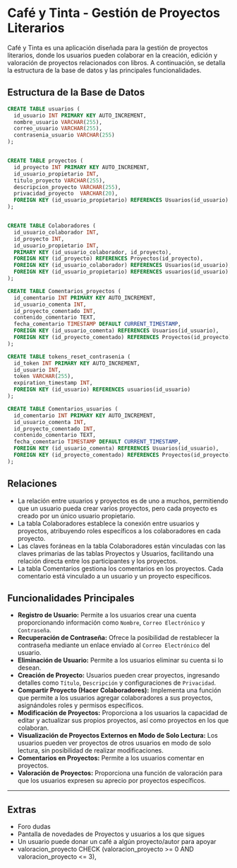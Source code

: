 # Café y Tinta - Gestión de Proyectos Literarios
Café y Tinta es una aplicación diseñada para la gestión de proyectos literarios, donde los usuarios pueden colaborar en la creación, edición y valoración de proyectos relacionados con libros. A continuación, se detalla la estructura de la base de datos y las principales funcionalidades.

## Estructura de la Base de Datos


```sql
CREATE TABLE usuarios (
  id_usuario INT PRIMARY KEY AUTO_INCREMENT,
  nombre_usuario VARCHAR(255),
  correo_usuario VARCHAR(255),
  contrasenia_usuario VARCHAR(255)
);


CREATE TABLE proyectos (
  id_proyecto INT PRIMARY KEY AUTO_INCREMENT,
  id_usuario_propietario INT,
  titulo_proyecto VARCHAR(255),
  descripcion_proyecto VARCHAR(255),
  privacidad_proyecto  VARCHAR(20),
  FOREIGN KEY (id_usuario_propietario) REFERENCES Usuarios(id_usuario)
);


CREATE TABLE Colaboradores (
  id_usuario_colaborador INT,
  id_proyecto INT,
  id_usuario_propietario INT,
  PRIMARY KEY (id_usuario_colaborador, id_proyecto),
  FOREIGN KEY (id_proyecto) REFERENCES Proyectos(id_proyecto),
  FOREIGN KEY (id_usuario_colaborador) REFERENCES Usuarios(id_usuario),
  FOREIGN KEY (id_usuario_propietario) REFERENCES usuarios(id_usuario)
);

CREATE TABLE Comentarios_proyectos (
  id_comentario INT PRIMARY KEY AUTO_INCREMENT,
  id_usuario_comenta INT,
  id_proyecto_comentado INT,
  contenido_comentario TEXT,
  fecha_comentario TIMESTAMP DEFAULT CURRENT_TIMESTAMP,
  FOREIGN KEY (id_usuario_comenta) REFERENCES Usuarios(id_usuario),
  FOREIGN KEY (id_proyecto_comentado) REFERENCES Proyectos(id_proyecto)
);

CREATE TABLE tokens_reset_contrasenia (
  id_token INT PRIMARY KEY AUTO_INCREMENT,
  id_usuario INT,
  token VARCHAR(255),
  expiration_timestamp INT,
  FOREIGN KEY (id_usuario) REFERENCES usuarios(id_usuario)
);

CREATE TABLE Comentarios_usuarios (
  id_comentario INT PRIMARY KEY AUTO_INCREMENT,
  id_usuario_comenta INT,
  id_proyecto_comentado INT,
  contenido_comentario TEXT,
  fecha_comentario TIMESTAMP DEFAULT CURRENT_TIMESTAMP,
  FOREIGN KEY (id_usuario_comenta) REFERENCES Usuarios(id_usuario),
  FOREIGN KEY (id_proyecto_comentado) REFERENCES Proyectos(id_proyecto)
);

```

## Relaciones
- La relación entre usuarios y proyectos es de uno a muchos, permitiendo que un usuario pueda crear varios proyectos, pero cada proyecto es creado por un único usuario propietario.
- La tabla Colaboradores establece la conexión entre usuarios y proyectos, atribuyendo roles específicos a los colaboradores en cada proyecto.
- Las claves foráneas en la tabla Colaboradores están vinculadas con las claves primarias de las tablas Proyectos y Usuarios, facilitando una relación directa entre los participantes y los proyectos.
- La tabla Comentarios gestiona los comentarios en los proyectos. Cada comentario está vinculado a un usuario y un proyecto específicos.

## Funcionalidades Principales
- **Registro de Usuario:** Permite a los usuarios crear una cuenta proporcionando información como `Nombre`, `Correo Electrónico` y `Contraseña`.
- **Recuperación de Contraseña:** Ofrece la posibilidad de restablecer la contraseña mediante un enlace enviado al `Correo Electrónico` del usuario.
- **Eliminación de Usuario:** Permite a los usuarios eliminar su cuenta si lo desean.
- **Creación de Proyecto:** Usuarios pueden crear proyectos, ingresando detalles como `Título`, `Descripción` y configuraciones de `Privacidad`.
- **Compartir Proyecto (Hacer Colaboradores):** Implementa una función que permite a los usuarios agregar colaboradores a sus proyectos, asignándoles roles y permisos específicos.
- **Modificación de Proyectos:** Proporciona a los usuarios la capacidad de editar y actualizar sus propios proyectos, así como proyectos en los que colaboran.
- **Visualización de Proyectos Externos en Modo de Solo Lectura:** Los usuarios pueden ver proyectos de otros usuarios en modo de solo lectura, sin posibilidad de realizar modificaciones.
- **Comentarios en Proyectos:** Permite a los usuarios comentar en proyectos.
- **Valoración de Proyectos:** Proporciona una función de valoración para que los usuarios expresen su aprecio por proyectos específicos.

---

## Extras
  - Foro dudas
  - Pantalla de novedades de Proyectos y usuarios a los que sigues
  - Un usuario puede donar un café a algún proyecto/autor para apoyar
  - valoracion_proyecto CHECK (valoracion_proyecto >= 0 AND valoracion_proyecto <= 3),
